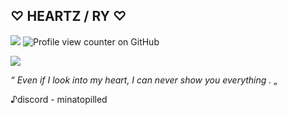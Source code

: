 ## ♡ HEARTZ / RY ♡ 
![](https://files.catbox.moe/q4ko23.gif)
![Profile view counter on GitHub](https://komarev.com/ghpvc/?username=CHERRYBXXCH)

![](https://files.catbox.moe/71fdrc.gif)

*“ Even if I look into my heart, I can never show you everything . „* 


♪discord - minatopilled



<!--
**CHERRYBXXCH/CHERRYBXXCH** is a ✨ _special_ ✨ repository because its `README.md` (this file) appears on your GitHub profile.

Here are some ideas to get you started:

- 🔭 I’m currently working on ...
- 🌱 I’m currently learning ...
- 👯 I’m looking to collaborate on ...
- 🤔 I’m looking for help with ...
- 💬 Ask me about ...
- 📫 How to reach me: ...
- 😄 Pronouns: ...
- ⚡ Fun fact: ...
-->
